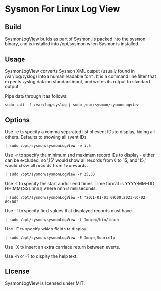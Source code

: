 # Sysmon For Linux Log View

## Build
SysmonLogView builds as part of Sysmon, is packed into the sysmon binary, and
is installed into /opt/sysmon when Sysmon is installed.

## Usage
SysmonLogView converts Sysmon XML output (usually found in /var/log/syslog)
into a human readable form.  It is a command line filter that expects syslog
data on standard input, and writes its output to standard output.

Pipe data through it as follows:
```
sudo tail -f /var/log/syslog | sudo /opt/sysmon/sysmonLogView
```

## Options
Use -e to specify a comma separated list of event IDs to display, hiding all
others.  Defaults to showing all event IDs.
```
| sudo /opt/sysmon/sysmonLogView -e 1,5
```

Use -r to specify the minimum and maximum record IDs to display - either can
be excluded, so ',15' would show all records from 0 to 15, and '15,' would
show all records from 15 onwards.
```
| sudo /opt/sysmon/sysmonLogView -r 25,30
```

Use -t to specify the start and/or end times. Time format is
YYYY-MM-DD HH:MM[:SS[.nnn]] where nnn is milliseconds.
```
| sudo /opt/sysmon/sysmonLogView -t "2021-01-01 09:00,2021-01-02 09:00"
```

Use -f to specify field values that displayed records must have.
```
| sudo /opt/sysmon/sysmonLogView -f Image=/bin/touch
```

Use -E to specify which fields to display.
```
| sudo /opt/sysmon/sysmonLogView -E Image,SourceIp
```

Use -X to insert an extra carriage return between events.

Use -h or -? to display the help text.

## License
SysmonLogView is licensed under MIT.


